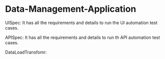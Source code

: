 # Data-Management-Application

UISpec: It has all the requirements and details to run the UI automation test cases.

APISpec: It has all the requirements and details to run th API automation test cases.

DataLoadTransfomr:
